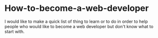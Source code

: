 # How-to-become-a-web-developer
I would like to make a quick list of thing to learn or to do in order to help people who would like to become a web developer but don't know what to start with.
